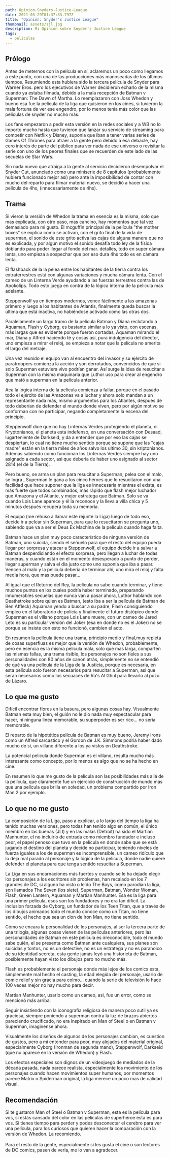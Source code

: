 ```yaml
---
path: Opinion-Snyders-Justice-League
date: 2021-03-29T01:37:33.797Z
title: "Opinión: Snyder's Justice League"
thumbnail: assets/sjl.jpg
description: Mi Opinión sobre Snyder's Justice League
tags:
  - peliculas
---
```

## Prólogo

Antes de meternos con la película en sí, aclaremos un poco como llegamos a este punto, con una de las producciones más manoseadas de los últimos tiempos. Resumiendo esta hubiera sido la tercera película de Snyder para Warner Bros. pero los ejecutivos de Warner decidieron echarlo de la misma cuando ya estaba filmada, debido a la mala recepción de Batman v Superman: The Dawn of Martha. Lo reemplazaron con Joss Whedon y bueno esa fue la película de la liga que quisieron en los cines, si tuvieron la mala fortuna de ver ese engendro, por lo menos tenía más color que las películas de snyder no mucho más.

Los fans empezaron a pedir esta versión en la redes sociales y a WB no lo importo mucho hasta que tuvieron que lanzar su servicio de streaming para competir con Netflix y Disney, suponia que iban a tener varias series de Games Of Thrones para atraer a la gente pero debido a esa debacle, hay cero interés de parte del público para ver nada de ese universo o revisitar la serie con uno de los peores finales que se recuerden de este lado de las secuelas de Star Wars.

Sin nada nuevo que atraiga a la gente al servicio decidieron desempolvar el Snyder Cut, anunciado como una miniserie de 8 capítulos (probablemente hubiera funcionado mejor así) pero ante la imposibilidad de contar con mucho del reparto para filmar material nuevo, se decidió a hacer una película de 4hs, (innecesariamente de 4hs).

## Trama

Si vieron la versión de Whedon la trama en esencia es la misma, solo que mas explicada, con otro paso, mas cancino, hay momentos que tal vez demasiado para mi gusto. El mcguffin principal de la película "the mother boxes" se explica como  se activan, con el grito final de la vida de superman, el sonido de este grito activa las cajas de alguna manera que no es explicada, y por algún motivo el sonido desafía todo ley de la física doblando para poder llegar al fondo del mar. detalles, todo en super cámara lenta, uno empieza a sospechar que por eso dura 4hs todo es en cámara lenta.

El flashback de la la pelea entre los habitantes de la tierra contra los extraterrestres está con algunas variaciones y mucha cámara lenta. Con  el cameo de un Linterna Verde ayudando a las fuerzas terrestres contra las de Apokolips.  Todo esto juega en contra de la lógica interna de la pelicula mas adelante.

Steppenwolf ya en tiempos modernos, vence fácilmente a las amazonas primero y luego a los habitantes de Atlantis, finalmente queda buscar la última que está inactiva, no habiéndose activado como las otras dos.

Paralelamente un largo tramo de la película Batman y Diana reclutando a Aquaman, Flash y Cyborg, es bastante similar a lo ya visto, con escenas, más largas que es evidente porque fueron cortadas, Aquaman mirando el mar,  Diana y Alfred haciendo té y cosas asi, pura indulgencia del director, uno empieza a mirar el reloj, se empieza a notar que la película no amerita el largo del metraje.

Una vez reunido el equipo van al encuentro del invasor y su ejército de paratroopers comienza la acción y son derrotados, convencidos de que si solo Superman estuviera vivo podrían ganar. Así surge la idea de resucitar a Superman con la misma maquinaria que Luthor uso para crear al engendro que mató a superman en la película anterior. 

Aca la lógica interna de la película comienza a fallar, porque en el pasado todo el ejército de las Amazonas va a luchar y ahora solo mandan a un representante nada más, mismo argumentos para los Atlantes, después de todo deberían de defender el mundo donde viven, pero por algún motivo se conforman con no participar, negando completamente la escena del principio.

Steppenwolf dice que no hay Linternas Verdes protegiendo el planeta, ni Kryptonianos, el planeta esta indefenso, en una conversación con Desaad, lugarteniente de Darkseid, y da a entender que por eso las cajas se despiertan, lo cual no tiene mucho sentido porque se supone que las "cajas madre" están en la tierra miles de años salvo los ultimo 30, sin kriptonianos. Ademas sabiendo como funcionan los Linternas Verdes siempre hay uno asignado a cada sector, asi que deberia de haber uno asignado al sector 2814 (el de la Tierra).

Pero bueno, se arma un plan para resucitar a Superman, pelea con el malo, se logra , Superman le gana a los cinco héroes que lo resucitaron con una facilidad que hace suponer que la liga es innecesaria mientras el exista, es más fuerte que todos combinados, más rápido que flash mejor luchador que Amazona y el Atlante, y mejor estratega que Batman.  Solo se va cuando Lois Lane aparece y él la reconoce y la lleva a villa chica y 5 minutos después recupera toda su memoria.

El equipo (me rehuso a llamar este rejunte la Liga) luego de todo eso, decide ir a pelear sin Superman, para que lo resucitaron se pregunta uno, sabiendo que va a ser el Deus Ex Machina de la película cuando haga falta.

Batman hace un plan muy poco característico de ninguna versión de Batman, uno suicida, siendo el señuelo para que el resto del equipo pueda llegar por sorpresa y atacar a Steppenwolf, el equipo decide ir a salvar a Batman desperdiciando el efecto sorpresa, pero llegan a luchar de todas maneras, y cuando están en el momento desesperado a punto de perder, llegar superman y salva el dia justo como uno suponía que iba a pasar. Vencen al malo y la pelicula deberia de terminar ahi, uno mira el reloj y falta media hora, que mas  puede pasar... 

Al igual que el Retorno del Rey, la película no sabe cuando terminar, y tiene muchos puntos en los cuales podría haber terminado, preparando innumerables secuelas que nunca van a pasar ahora, Luthor hablando con Deathstroke sobre quien es Batman, (esto iba a ser la película de Batman de Ben Affleck) Aquaman yendo a buscar a su padre, Flash consiguiendo empleo en el laboratorio de policía y finalmente el futuro distópico donde Superman es el villano porque Lois Lane muere, con un cameo de Jared Leto es su particular versión del Joker (esa en donde no es el Joker) no se porque se insiste con esto no funcionó, cambien el acto.

En resumen la película tiene una trama, principio medio y final,muy repleta de cosas superfluas es mejor que la versión de Whedon, probablemente, pero en esencia es la misma película mala, solo que mas larga, comparten las mismas fallas, una trama risible, los personajes no son fieles a sus personalidades con 80 años de canon atrás, simplemente no se entendió de qué va una película de la Liga de la Justicia, porque es necesaria, en esta película solo fueron necesarios para resucitar a Superman, asi que seran necesarios como los secuaces de Ra's Al Ghul para llevarlo al pozo de Lázaro. 

## **Lo que me gusto**

Difícil encontrar flores en la basura, pero algunas cosas hay. Visualmente Batman esta muy bien, el guión no le dio nada muy espectacular para hacer, ni ninguna linea memorable, su superpoder es ser rico... no seria memorable. 

El reparto de la hipotética película de Batman es muy bueno, Jeremy Irons como un Alfred sarcastico y  el Gordon de J.K. Simmons podria haber dado mucho de si, un villano diferente a los ya vistos en Deathstroke.

La potencial pelicula donde Superman es el villano, resulta mucho más interesante como concepto, por lo menos es algo que no se ha hecho en cine.

En resumen lo que me gusto de la película son las posibilidades más allá de la película, que claramente fue un ejercicio de construcción de mundo más que una película que brilla en soledad, un problema compartido por Iron Man 2 por ejemplo.

## **Lo que no me gusto**

La composición de la Liga, paso a explicar, a lo largo del tiempo la liga ha tenido muchas versiones, pero todas han tenido algo en común, el único miembro en las buenas (JLI) y en las malas (Detroit) ha sido el Martian Manhunter, el no incluirlo de entrada como miembro fundador e incluso peor, el papel penoso que tuvo en la película en donde sabe que se está jugando el destino del planeta y decide no participar, teniendo niveles de fuerza iguales a los de superman es incomprensible, un cameo ridículo que lo deja mal parado al personaje y la lógica de la película, donde nadie quiere defender el planeta para que tenga sentido resucitar a Superman.

La  Liga en sus encarnaciones más fuertes y cuando se le ha dejado elegir los personajes a los escritores sin problemas, han recalado en los 7 grandes de DC, si alguno ha visto o leído  The Boys, como parodian la liga, son llamados The Seven (los siete), Superman, Batman, Wonder Woman, Flash, Green Lantern, Aquaman y Martian Manhunter. Esa es la liga para una primer película, esos son los fundadores y no era tan difícil. La inclusion forzada de Cyborg, un fundador de los Teen Titan, que a través de los dibujos animados todo el mundo conoce como un Titan, no tiene sentido, el hecho que sea un clon de Iron Man, no tiene sentido.

Cómo se encara la personalidad de los personajes, al ser la tercera parte de una trilogía, algunas cosas vienen de las películas anteriores, pero las personalidades de Batman en este película es irreconocible, todo el mundo sabe quién, el se presenta como Batman ante cualquiera, sus planes son suicidas y tontos, no es un detective, no es un estratega y no es paranoico de su identidad secreta, esta gente jamás leyó una historieta de Batman, posiblemente hayan visto los dibujos pero no mucho más. 

Flash es probablemente el personaje donde más lejos de los comics esta, simplemente mal hecho el casting, la edad elegida del personaje, usarlo de comic relief y sin gracia para colmo... cuando la serie de televisión lo hace 100 veces mejor no hay mucho para decir.

Martian Manhunter, usarlo como un cameo, asi, fue un error, como se mencionó más arriba.

Seguir insistiendo con la iconografía religiosa de manera poco sutil ya es graciosa, siempre poniendo a superman contra la luz de brazos abiertos pareciendo crucificado, no era inspirado en Man of Steel o en Batman v Superman, imaginense ahora.

Visualmente los diseños de algunos de los personajes cambian, es cuestion de gustos, pero a mi entender  para peor, muy alejados del material original, especialmente Cyborg (Ironman de segunda mano), Steppenwolf, Darkseid (que no aparece en la versión de Whedon) y Flash.  

Los efectos especiales son dignos de un videojuego de mediados de la década pasada, nada parece realista, especialmente los movimiento de los personajes cuando hacen movimientos super humanos, por momentos parece Matrix o Spiderman original, la liga merece un poco mas de calidad visual.

## Recomendación

Si te gustaron Man of Steel o Batman v Superman, esta es la película para vos, si estás cansado del color en las películas de superhéroe esta es para vos. Si tienes tiempo para perder y podes desconectar el cerebro para ver una película, para los curiosos que quieren hacer la comparación con la versión de Whedon. La recomiendo.\
\
Para el resto de la gente, especialmente si les gusta el cine o son lectores de DC comics, pasen de verla,  me lo van a agradecer.